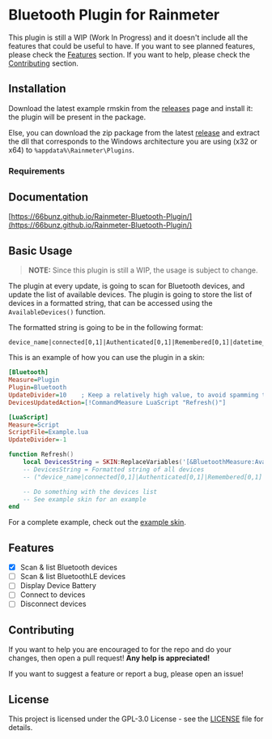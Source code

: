 # Bluetooth Plugin for Rainmeter

This plugin is still a WIP (Work In Progress) and it doesn't include all the features that could be useful to have. If you want to see planned features, please check the [Features](#features) section. If you want to help, please check the [Contributing](#contributing) section.

## Installation

Download the latest example rmskin from the [releases](https://github.com/66bunz/Rainmeter-Bluetooth-Plugin/releases) page and install it: the plugin will be present in the package.

Else, you can download the zip package from the latest [release](https://github.com/66bunz/Rainmeter-Bluetooth-Plugin/releases) and extract the dll that corresponds to the Windows architecture you are using (x32 or x64) to `%appdata%\Rainmeter\Plugins`.

### Requirements

<!-- TODO: add requirements -->

## Documentation

[https://66bunz.github.io/Rainmeter-Bluetooth-Plugin/](https://66bunz.github.io/Rainmeter-Bluetooth-Plugin/)

## Basic Usage

> **NOTE:** Since this plugin is still a WIP, the usage is subject to change.

The plugin at every update, is going to scan for Bluetooth devices, and update the list of available devices. The plugin is going to store the list of devices in a formatted string, that can be accessed using the `AvailableDevices()` function.

The formatted string is going to be in the following format:

```plaintext
device_name|connected[0,1]|Authenticated[0,1]|Remembered[0,1]|datetime_last_seen|datetime_last_used;
```

This is an example of how you can use the plugin in a skin:

```ini
[Bluetooth]
Measure=Plugin
Plugin=Bluetooth
UpdateDivider=10    ; Keep a relatively high value, to avoid spamming the plugin with update requests that cannot terminate
DevicesUpdatedAction=[!CommandMeasure LuaScript "Refresh()"]

[LuaScript]
Measure=Script
ScriptFile=Example.lua
UpdateDivider=-1
```

```lua
function Refresh()
    local DevicesString = SKIN:ReplaceVariables('[&BluetoothMeasure:AvailableDevices()]')
    -- DevicesString = Formatted string of all devices
    -- ("device_name|connected[0,1]|Authenticated[0,1]|Remembered[0,1]|datetime_last_seen|datetime_last_used;")

    -- Do something with the devices list
    -- See example skin for an example
end
```

For a complete example, check out the [example skin](https://github.com/66bunz/Rainmeter-Bluetooth-Plugin/tree/main/Bluetooth-Eample-Skin).

## Features

- [x] Scan & list Bluetooth devices
- [ ] Scan & list BluetoothLE devices
- [ ] Display Device Battery
- [ ] Connect to devices
- [ ] Disconnect devices

## Contributing

If you want to help you are encouraged to for the repo and do your changes, then open a pull request! **Any help is appreciated!**

If you want to suggest a feature or report a bug, please open an issue!

## License

This project is licensed under the GPL-3.0 License - see the [LICENSE](LICENSE) file for details.
